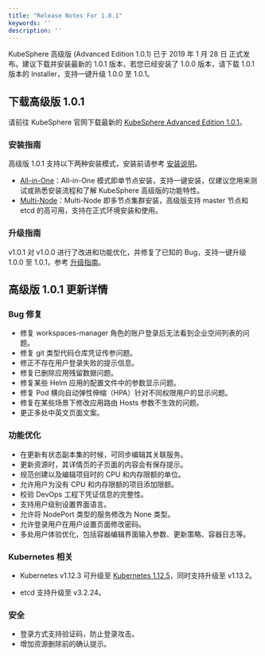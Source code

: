 ```yaml
---
title: "Release Notes For 1.0.1"
keywords: ''
description: ''
---
```


KubeSphere 高级版 (Advanced Edition 1.0.1) 已于 2019 年 1 月 28 日 正式发布。建议下载并安装最新的 1.0.1 版本，若您已经安装了 1.0.0 版本，请下载 1.0.1 版本的 Installer，支持一键升级 1.0.0 至 1.0.1。


## 下载高级版 1.0.1

请前往 KubeSphere 官网下载最新的 [KubeSphere Advanced Edition 1.0.1](https://kubesphere.io/download/?type=advanced)。

### 安装指南

高级版 1.0.1 支持以下两种安装模式，安装前请参考 [安装说明](../../installation/intro)。

- [All-in-One](../../installation/all-in-one)：All-in-One 模式即单节点安装，支持一键安装，仅建议您用来测试或熟悉安装流程和了解 KubeSphere 高级版的功能特性。
- [Multi-Node](../../installation/multi-node)：Multi-Node 即多节点集群安装，高级版支持 master 节点和 etcd 的高可用，支持在正式环境安装和使用。

### 升级指南

v1.0.1 对 v1.0.0 进行了改进和功能优化，并修复了已知的 Bug，支持一键升级 1.0.0 至 1.0.1，参考 [升级指南](../../installation/upgrade)。

## 高级版 1.0.1 更新详情

### Bug 修复

- 修复 workspaces-manager 角色的账户登录后无法看到企业空间列表的问题。
- 修复 git 类型代码仓库凭证传参问题。
- 修正不存在用户登录失败的提示信息。    
- 修复已删除应用残留数据问题。
- 修复某些 Helm 应用的配置文件中的参数显示问题。  
- 修复 Pod 横向自动弹性伸缩（HPA）针对不同权限用户的显示问题。    
- 修复在某些场景下修改应用路由 Hosts 参数不生效的问题。
- 更正多处中英文页面文案。

### 功能优化

 - 在更新有状态副本集的时候，可同步编辑其关联服务。
 - 更新资源时，其详情页的子页面的内容会有保存提示。  
 - 规范创建以及编辑项目时的 CPU 和内存限额的单位。  
 - 允许用户为没有 CPU 和内存限额的项目添加限额。  
 - 校验 DevOps 工程下凭证信息的完整性。  
 - 支持用户级别设置界面语言。
 - 允许将 NodePort 类型的服务修改为 None 类型。  
 - 允许登录用户在用户设置页面修改密码。 
 - 多处用户体验优化，包括容器编辑界面输入参数、更新策略、容器日志等。

 ### Kubernetes 相关

 - Kubernetes v1.12.3 可升级至 [Kubernetes 1.12.5](https://github.com/kubernetes/kubernetes/releases/tag/v1.12.5)，同时支持升级至 v1.13.2。
 <!-- - Kube-proxy 默认选择 ipvs 作为 proxy mode。 -->
 - etcd 支持升级至 v3.2.24。

### 安全

 - 登录方式支持验证码，防止登录攻击。   
 - 增加资源删除前的确认提示。



